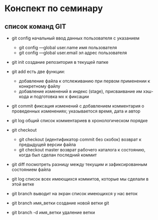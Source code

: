 # Конспект по семинару 

## список команд GIT

* git config начальный ввод данных пользователя с указанием
    - git config —global user.name имя пользователя
    - git config —global user.email эл адрес пользователя

* git init создание репозитория в текущей папке

* git add  есть две функции:
    - добавление файла к отслеживанию при первом применении к конкретному файлу
    - добавление изменений в индекс (stage), присваивание им хэш-кода и подготовка мх к фиксации

* git commit фиксация изменений с добавлением комментария о проведенных изменениях; указываетося время, дата и автор 

* git log общий список комментариев в хронологическом порядке

* git checkout 
    - git checkout (идентификатор commit без скобок) возврат к предыдущей версии файла 
    - git checkout master возврат рабочего каталога к состоянию, когда был сделан последний коммит

* git diff посмотреть разницу между текущим и зафиксированным состоянием файла

* git log список всех имеющихся коммитов, которые мы сделали в этой ветке

* git branch выводит на экран список имеющихся у нас веток

* git branch имя_ветки создание новой ветки git

* git branch -d имя_ветки удаление ветки